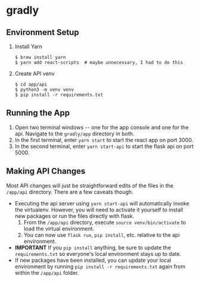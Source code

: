 # gradly

## Environment Setup

1. Install Yarn
    ```shell
    $ brew install yarn
    $ yarn add react-scripts  # maybe unnecessary, I had to do this
    ```
2. Create API venv
    ```shell
    $ cd app/api
    $ python3 -m venv venv
    $ pip install -r requirements.txt
    ```
## Running the App

1. Open two terminal windows -- one for the app console and one for the api. Navigate to the `gradly/app` directory in both.
2. In the first terminal, enter `yarn start` to start the react app on port 3000.
3. In the second terminal, enter `yarn start-api` to start the flask api on port 5000.

## Making API Changes

Most API changes will just be straightforward edits of the files in the `/app/api` directory. There are a few caveats though.

- Executing the api server using `yarn start-api` will automatically invoke the virtualenv. However, you will need to activate it yourself to install new packages or run the files directly with flask.
  1. From the `/app/api` directory, execute `source venv/bin/activate` to load the virtual environment.
  2. You can now use `flask run`, `pip install`, etc. relative to the api environment.
- **IMPORTANT** If you `pip install` anything, be sure to update the `requirements.txt` so everyone's local environment stays up to date.
- If new packages have been installed, you can update your local environment by running `pip install -r requirements.txt` again from within the `/app/api` folder.

